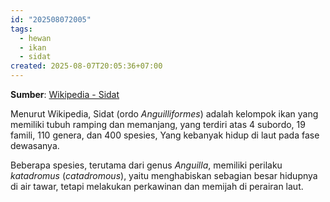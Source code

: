 ```yaml
---
id: "202508072005"
tags: 
  - hewan
  - ikan
  - sidat
created: 2025-08-07T20:05:36+07:00
---
```


**Sumber**: [Wikipedia - Sidat](https://id.wikipedia.org/wiki/Sidat?wprov=sfla1)

Menurut Wikipedia, Sidat (ordo *Anguilliformes*) adalah kelompok ikan yang memiliki tubuh ramping dan memanjang, yang terdiri atas 4 subordo, 19 famili, 110 genera, dan 400 spesies, Yang kebanyak hidup di laut pada fase dewasanya. 

Beberapa spesies, terutama dari genus *Anguilla*, memiliki perilaku *katadromus* (*catadromous*), yaitu menghabiskan sebagian besar hidupnya di air tawar, tetapi melakukan perkawinan dan memijah di perairan laut.

